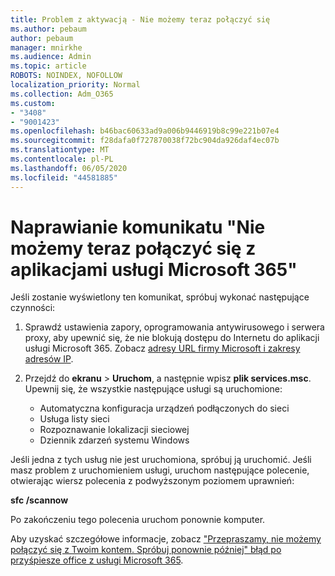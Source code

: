 ```yaml
---
title: Problem z aktywacją - Nie możemy teraz połączyć się
ms.author: pebaum
author: pebaum
manager: mnirkhe
ms.audience: Admin
ms.topic: article
ROBOTS: NOINDEX, NOFOLLOW
localization_priority: Normal
ms.collection: Adm_O365
ms.custom:
- "3408"
- "9001423"
ms.openlocfilehash: b46bac60633ad9a006b9446919b8c99e221b07e4
ms.sourcegitcommit: f28dafa0f727870038f72bc904da926daf4ec07b
ms.translationtype: MT
ms.contentlocale: pl-PL
ms.lasthandoff: 06/05/2020
ms.locfileid: "44581885"
---
```

# <a name="fixing-the-microsoft-365-apps-we-are-unable-to-connect-right-now-message"></a>Naprawianie komunikatu "Nie możemy teraz połączyć się z aplikacjami usługi Microsoft 365"

Jeśli zostanie wyświetlony ten komunikat, spróbuj wykonać następujące czynności:

1. Sprawdź ustawienia zapory, oprogramowania antywirusowego i serwera proxy, aby upewnić się, że nie blokują dostępu do Internetu do aplikacji usługi Microsoft 365. Zobacz [adresy URL firmy Microsoft i zakresy adresów IP](https://docs.microsoft.com/office365/enterprise/urls-and-ip-address-ranges).

2. Przejdź do **ekranu**  >  **Uruchom**, a następnie wpisz **plik services.msc**. Upewnij się, że wszystkie następujące usługi są uruchomione:
    - Automatyczna konfiguracja urządzeń podłączonych do sieci
    - Usługa listy sieci
    - Rozpoznawanie lokalizacji sieciowej
    - Dziennik zdarzeń systemu Windows

Jeśli jedna z tych usług nie jest uruchomiona, spróbuj ją uruchomić. Jeśli masz problem z uruchomieniem usługi, uruchom następujące polecenie, otwierając wiersz polecenia z podwyższonym poziomem uprawnień:

**sfc /scannow**

Po zakończeniu tego polecenia uruchom ponownie komputer.

Aby uzyskać szczegółowe informacje, zobacz ["Przepraszamy, nie możemy połączyć się z Twoim kontem. Spróbuj ponownie później" błąd po przyśpiesze office z usługi Microsoft 365](https://docs.microsoft.com/office/troubleshoot/activation-installation/issue-when-activate-office-from-office-365).